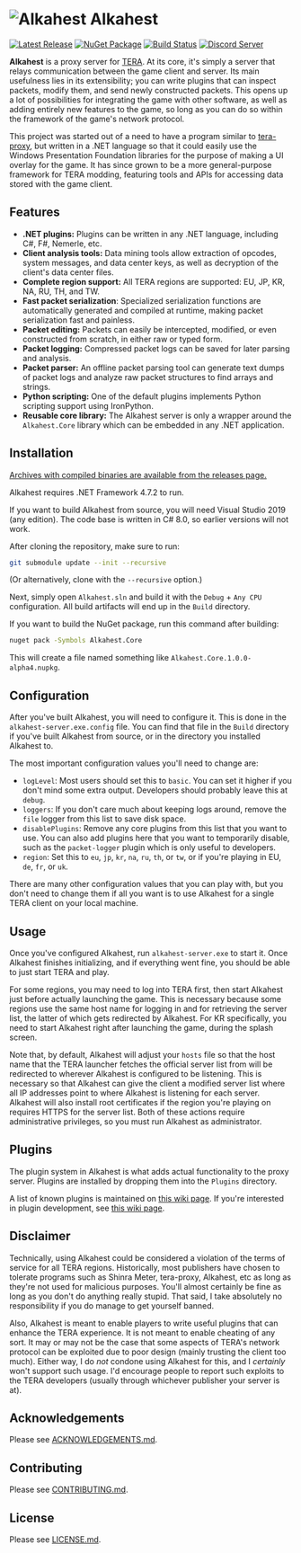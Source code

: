 # ![Alkahest](Alkahest.ico) Alkahest

[![Latest Release](https://img.shields.io/github/release/alexrp/alkahest/all.svg)](https://github.com/alexrp/alkahest/releases)
[![NuGet Package](https://img.shields.io/nuget/v/Alkahest.Core.svg)](https://www.nuget.org/packages/Alkahest.Core)
[![Build Status](https://ci.appveyor.com/api/projects/status/github/alexrp/alkahest?svg=true)](https://ci.appveyor.com/project/alexrp/alkahest)
[![Discord Server](https://discordapp.com/api/guilds/576893607701905439/widget.png)](https://discord.io/alkahest)

**Alkahest** is a proxy server for
[TERA](https://en.wikipedia.org/wiki/TERA_%28video_game%29). At its core, it's
simply a server that relays communication between the game client and server.
Its main usefulness lies in its extensibility; you can write plugins that can
inspect packets, modify them, and send newly constructed packets. This opens up
a lot of possibilities for integrating the game with other software, as well as
adding entirely new features to the game, so long as you can do so within the
framework of the game's network protocol.

This project was started out of a need to have a program similar to
[tera-proxy](https://github.com/tera-proxy), but written in a .NET language so
that it could easily use the Windows Presentation Foundation libraries for the
purpose of making a UI overlay for the game. It has since grown to be a more
general-purpose framework for TERA modding, featuring tools and APIs for
accessing data stored with the game client.

## Features

* **.NET plugins:** Plugins can be written in any .NET language, including C#,
  F#, Nemerle, etc.
* **Client analysis tools:** Data mining tools allow extraction of opcodes,
  system messages, and data center keys, as well as decryption of the client's
  data center files.
* **Complete region support:** All TERA regions are supported: EU, JP, KR, NA,
  RU, TH, and TW.
* **Fast packet serialization**: Specialized serialization functions are
  automatically generated and compiled at runtime, making packet serialization
  fast and painless.
* **Packet editing:** Packets can easily be intercepted, modified, or even
  constructed from scratch, in either raw or typed form.
* **Packet logging:** Compressed packet logs can be saved for later parsing and
  analysis.
* **Packet parser:** An offline packet parsing tool can generate text dumps of
  packet logs and analyze raw packet structures to find arrays and strings.
* **Python scripting:** One of the default plugins implements Python scripting
  support using IronPython.
* **Reusable core library:** The Alkahest server is only a wrapper around the
  `Alkahest.Core` library which can be embedded in any .NET application.

## Installation

[Archives with compiled binaries are available from the releases page.](https://github.com/alexrp/alkahest/releases)

Alkahest requires .NET Framework 4.7.2 to run.

If you want to build Alkahest from source, you will need Visual Studio 2019 (any
edition). The code base is written in C# 8.0, so earlier versions will not work.

After cloning the repository, make sure to run:

```bash
git submodule update --init --recursive
```

(Or alternatively, clone with the `--recursive` option.)

Next, simply open `Alkahest.sln` and build it with the `Debug` + `Any CPU`
configuration. All build artifacts will end up in the `Build` directory.

If you want to build the NuGet package, run this command after building:

```bash
nuget pack -Symbols Alkahest.Core
```

This will create a file named something like `Alkahest.Core.1.0.0-alpha4.nupkg`.

## Configuration

After you've built Alkahest, you will need to configure it. This is done in the
`alkahest-server.exe.config` file. You can find that file in the `Build`
directory if you've built Alkahest from source, or in the directory you
installed Alkahest to.

The most important configuration values you'll need to change are:

* `logLevel`: Most users should set this to `basic`. You can set it higher if
  you don't mind some extra output. Developers should probably leave this at
  `debug`.
* `loggers`: If you don't care much about keeping logs around, remove the `file`
  logger from this list to save disk space.
* `disablePlugins`: Remove any core plugins from this list that you want to use.
  You can also add plugins here that you want to temporarily disable, such as
  the `packet-logger` plugin which is only useful to developers.
* `region`: Set this to `eu`, `jp`, `kr`, `na`, `ru`, `th`, or `tw`, or if
  you're playing in EU, `de`, `fr`, or `uk`.

There are many other configuration values that you can play with, but you don't
need to change them if all you want is to use Alkahest for a single TERA client
on your local machine.

## Usage

Once you've configured Alkahest, run `alkahest-server.exe` to start it. Once
Alkahest finishes initializing, and if everything went fine, you should be able
to just start TERA and play.

For some regions, you may need to log into TERA first, then start Alkahest just
before actually launching the game. This is necessary because some regions use
the same host name for logging in and for retrieving the server list, the
latter of which gets redirected by Alkahest. For KR specifically, you need to
start Alkahest right after launching the game, during the splash screen.

Note that, by default, Alkahest will adjust your `hosts` file so that the host
name that the TERA launcher fetches the official server list from will be
redirected to wherever Alkahest is configured to be listening. This is necessary
so that Alkahest can give the client a modified server list where all IP
addresses point to where Alkahest is listening for each server. Alkahest will
also install root certificates if the region you're playing on requires HTTPS
for the server list. Both of these actions require administrative privileges,
so you must run Alkahest as administrator.

## Plugins

The plugin system in Alkahest is what adds actual functionality to the proxy
server. Plugins are installed by dropping them into the `Plugins` directory.

A list of known plugins is maintained on
[this wiki page](https://github.com/alexrp/alkahest/wiki/Known-Plugins). If
you're interested in plugin development, see
[this wiki page](https://github.com/alexrp/alkahest/wiki/Plugin-Development).

## Disclaimer

Technically, using Alkahest could be considered a violation of the terms of
service for all TERA regions. Historically, most publishers have chosen to
tolerate programs such as Shinra Meter, tera-proxy, Alkahest, etc as long as
they're not used for malicious purposes. You'll almost certainly be fine as long
as you don't do anything really stupid. That said, I take absolutely no
responsibility if you do manage to get yourself banned.

Also, Alkahest is meant to enable players to write useful plugins that can
enhance the TERA experience. It is not meant to enable cheating of any sort. It
may or may not be the case that some aspects of TERA's network protocol can be
exploited due to poor design (mainly trusting the client too much). Either way,
I do *not* condone using Alkahest for this, and I *certainly* won't support such
usage. I'd encourage people to report such exploits to the TERA developers
(usually through whichever publisher your server is at).

## Acknowledgements

Please see [ACKNOWLEDGEMENTS.md](ACKNOWLEDGEMENTS.md).

## Contributing

Please see [CONTRIBUTING.md](.github/CONTRIBUTING.md).

## License

Please see [LICENSE.md](LICENSE.md).
